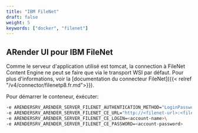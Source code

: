 ```yaml
---
title: "IBM FileNet"
draft: false
weight: 5
keywords: ["docker", "filenet"]
---
```


## ARender UI pour IBM FileNet


Comme le serveur d'application utilisé est tomcat, la connection à FileNet Content Engine ne peut se faire que via le transport WSI par défaut.
Pour plus d'informations, voir la [documentation du connecteur FileNet]({{< relref "/v4/connector/filenetp8.fr.md">}}).

Pour démarrer le conteneur, éxécuter:

```bash
-e ARENDERSRV_ARENDER_SERVER_FILENET_AUTHENTICATION_METHOD="LoginPasswordObjectStoreProvider"\
-e ARENDERSRV_ARENDER_SERVER_FILENET_CE_URL="http://<filenet-url>:<filent-port>/wsi/FNCEWS40MTOM/"\
-e ARENDERSRV_ARENDER_SERVER_FILENET_CE_LOGIN=<account-name>\
-e ARENDERSRV_ARENDER_SERVER_FILENET_CE_PASSWORD=<account-password>
```
